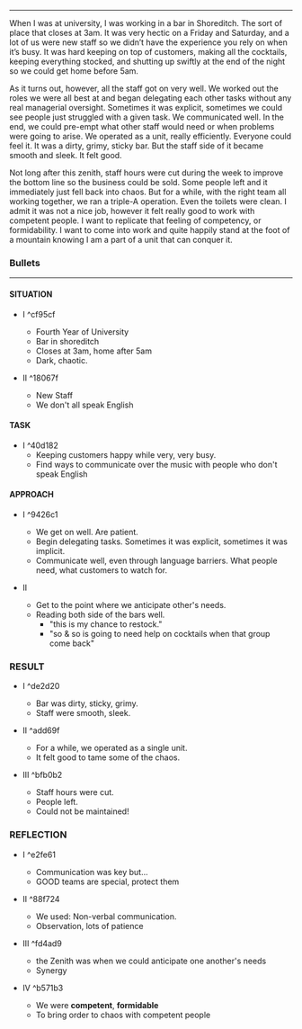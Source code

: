 ___


When I was at university, I was working in a bar in Shoreditch. The sort of place that closes at 3am. It was very hectic on a Friday and Saturday, and a lot of us were new staff so we didn’t have the experience you rely on when it’s busy. It was hard keeping on top of customers, making all the cocktails, keeping everything stocked, and shutting up swiftly at the end of the night so we could get home before 5am. 

  
As it turns out, however, all the staff got on very well. We worked out the roles we were all best at and began delegating each other tasks without any real managerial oversight. Sometimes it was explicit, sometimes we could see people just struggled with a given task. We communicated well. In the end, we could pre-empt what other staff would need or when problems were going to arise. We operated as a unit, really efficiently. Everyone could feel it. It was a dirty, grimy, sticky bar. But the staff side of it became smooth and sleek. It felt good.  
  
Not long after this zenith, staff hours were cut during the week to improve the bottom line so the business could be sold. Some people left and it immediately just fell back into chaos. But for a while, with the right team all working together, we ran a triple-A operation. Even the toilets were clean. I admit it was not a nice job, however it felt really good to work with competent people. I want to replicate that feeling of competency, or formidability. I want to come into work and quite happily stand at the foot of a mountain knowing I am a part of a unit that can conquer it.




### Bullets
___



#### SITUATION

- I ^cf95cf
	- Fourth Year of University
	-  Bar in shoreditch
	- Closes at 3am, home after 5am
	- Dark, chaotic. 
	

- II ^18067f
	- New Staff
	- We don't all speak English


#### TASK

- I ^40d182
	- Keeping customers happy while very, very busy.
	- Find ways to communicate over the music with people who don't speak English

#### APPROACH

- I ^9426c1
	 - We get on well. Are patient.
	- Begin delegating tasks. Sometimes it was explicit, sometimes it was implicit.
	- Communicate well, even through language barriers. What people need, what customers to watch for.

- II
	- Get to the point where we anticipate other's needs.
	- Reading both side of the bars well. 
		- "this is my chance to restock."
		- "so & so is going to need help on cocktails when that group come back"


### RESULT

- I ^de2d20
	 - Bar was dirty, sticky, grimy.
	 - Staff were smooth, sleek.

- II ^add69f
	- For a while, we operated as a single unit.
	- It felt good to tame some of the chaos.

- III ^bfb0b2
	- Staff hours were cut.
	- People left.
	- Could not be maintained!


### REFLECTION

- I  ^e2fe61
	 - Communication was key but...
	 - GOOD teams are special, protect them

- II ^88f724
	- We used: Non-verbal communication.
	- Observation, lots of patience

- III ^fd4ad9
	- the Zenith was when we could anticipate one another's needs
	- Synergy

- IV ^b571b3
	-  We were __competent__, __formidable__
	- To bring order to chaos with competent people





